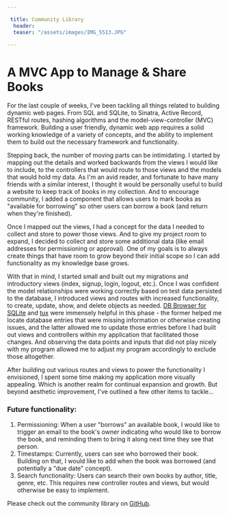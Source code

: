 ```yaml
---

 title: Community Library
  header:
  teaser: "/assets/images/IMG_5513.JPG"

---
```


# A MVC App to Manage & Share Books 

For the last couple of weeks, I've been tackling all things related to building dynamic web pages. From SQL and SQLite, to Sinatra, Active Record, RESTful routes, hashing algorithms and the model-view-controller (MVC) framework. Building a user friendly, dynamic web app requires a solid working knowledge of a variety of concepts, and the ability to implement them to build out the necessary framework and functionality. 

Stepping back, the number of moving parts can be intimidating. I started by mapping out the details and worked backwards from the views I would like to include, to the controllers that would route to those views and the models that would hold my data. As I'm an avid reader, and fortunate to have many friends with a similar interest, I thought it would be personally useful to build a website to keep track of books in my collection. And to encourage community, I added a component that allows users to mark books as "available for borrowing" so other users can borrow a book (and return when they're finished). 

Once I mapped out the views, I had a concept for the data I needed to collect and store to power those views. And to give my project room to expand, I decided to collect and store some additional data (like email addresses for permissioning or approval). One of my goals is to always create things that have room to grow beyond their initial scope so I can add functionality as my knowledge base grows. 

With that in mind, I started small and built out my migrations and introductory views (index, signup, login, logout, etc.). Once I was confident the model relationships were working correctly based on test data persisted to the database, I introduced views and routes with increased functionality, to create, update, show, and delete objects as needed. [DB Browser for SQLite](http://sqlitebrowser.org/) and [tux](https://rubygems.org/gems/tux/versions/0.3.0) were immensely helpful in this phase - the former helped me locate database entries that were missing information or otherwise creating issues, and the latter allowed me to update those entries before I had built out views and controllers within my application that facilitated those changes. And observing the data points and inputs that did not play nicely with my program allowed me to adjust my program accordingly to exclude those altogether. 

After building out various routes and views to power the functionality I envisioned, I spent some time making my application more visually appealing. Which is another realm for continual expansion and growth. But beyond aesthetic improvement, I've outlined a few other items to tackle...

### Future functionality: 
1. Permissioning: When a user "borrows" an available book, I would like to trigger an email to the book's owner indicating who would like to borrow the book, and reminding them to bring it along next time they see that person.
2. Timestamps: Currently, users can see who borrowed their book. Building on that, I would like to add when the book was borrowed (and potentially a "due date" concept).
3. Search functionality: Users can search their own books by author, title, genre, etc. This requires new controller routes and views, but would otherwise be easy to implement. 

Please check out the community library on [GitHub](https://github.com/AutumnJ/AutumnJ-community-library). 